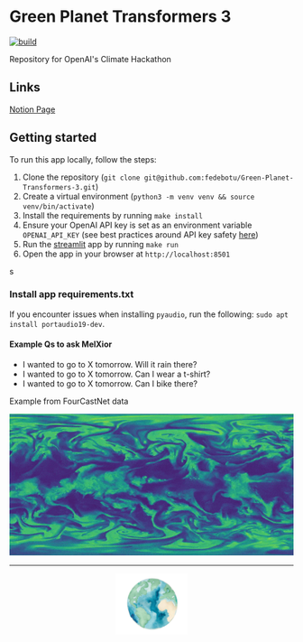 # Green Planet Transformers 3

[![build](https://github.com/fedebotu/Green-Planet-Transformers-3/actions/workflows/main.yml/badge.svg?branch=main)](https://github.com/fedebotu/Green-Planet-Transformers-3/actions/workflows/main.yml)

Repository for OpenAI's Climate Hackathon

## Links 
[Notion Page](https://peridot-earth-c37.notion.site/OpenAI-Climate-Hackaton-ccb50a88b0014fef8e4b2bf978dd2c69)


## Getting started 

To run this app locally, follow the steps:

1. Clone the repository (`git clone git@github.com:fedebotu/Green-Planet-Transformers-3.git`)
2. Create a virtual environment (`python3 -m venv venv && source venv/bin/activate`)
2. Install the requirements by running `make install`
3. Ensure your OpenAI API key is set as an environment variable `OPENAI_API_KEY` 
(see best practices around API key safety [here](https://help.openai.com/en/articles/5112595-best-practices-for-api-key-safety))
4. Run the [streamlit](https://streamlit.io/) app by running `make run`
5. Open the app in your browser at `http://localhost:8501`

s
### Install app requirements.txt

If you encounter issues when installing `pyaudio`, run the following: `sudo apt install portaudio19-dev`.

#### Example Qs to ask MelXior

* I wanted to go to X tomorrow. Will it rain there?
* I wanted to go to X tomorrow. Can I wear a t-shirt?
* I wanted to go to X tomorrow. Can I bike there?

<span class="caption">Example from FourCastNet data</span>
<div align="center">
  <img src="assets/rh.gif" alt="animated"/>
</div>

- - -


<div align="center">
<img src="assets/earth.png" alt="drawing" width="25%"/>
</div>
